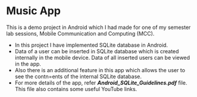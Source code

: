 # Music App

This is a demo project in Android which I had made for one of my semester lab sessions, Mobile Communication and Computing (MCC).
<ul>
<li> In this project I have implemented SQLite database in Android. 
<li> Data of a user can be inserted in SQLite database which is created internally in the mobile device. Data of all inserted users can be viewed in the app.
<li> Also there is an additional feature in this app which allows the user to see the contn=ents of the internal SQLite database.
<li> For more details of the app, refer <b><i>Android_SQLite_Guidelines.pdf</i></b> file. This file also contains some useful YouTube links.
</ul>